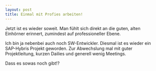 ```yaml
---
layout: post
title: Einmal mit Profies arbeiten!
---
```

Jetzt ist es wieder soweit. Man fühlt sich direkt an die guten, alten Einhörner erinnert, zumindest auf professioneller Ebene.

Ich bin ja nebenbei auch noch SW-Entwickler. Diesmal ist es wieder ein SAP-Hybris Projekt geworden. Zur Abwechslung mal mit guter Projektleitung, kurzen Dailies und generell wenig Meetings.

Dass es sowas noch gibt!?